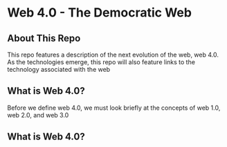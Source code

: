 # Web 4.0 - The Democratic Web

## About This Repo 

This repo features a description of the next evolution of the web, web 4.0. As the technologies emerge, this repo will also feature links to the technology associated with the web

## What is Web 4.0?

Before we define web 4.0, we must look briefly at the concepts of web 1.0, web 2.0, and web 3.0


## What is Web 4.0?
<!--stackedit_data:
eyJoaXN0b3J5IjpbNzY5MDkzMzIwXX0=
-->